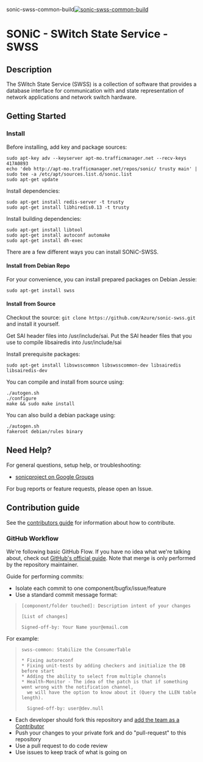 sonic-swss-common-build[![sonic-swss-common-build](https://sonic-jenkins.westus2.cloudapp.azure.com/job/common/job/sonic-swss-common-build/badge/icon)](https://https://sonic-jenkins.westus2.cloudapp.azure.com/job/common/job/sonic-swss-common-build/)

# SONiC - SWitch State Service - SWSS

## Description
The SWitch State Service (SWSS) is a collection of software that provides a database interface for communication with and state representation of network applications and network switch hardware.

## Getting Started

### Install

Before installing, add key and package sources:

    sudo apt-key adv --keyserver apt-mo.trafficmanager.net --recv-keys 417A0893
    echo 'deb http://apt-mo.trafficmanager.net/repos/sonic/ trusty main' | sudo tee -a /etc/apt/sources.list.d/sonic.list
    sudo apt-get update

Install dependencies:

    sudo apt-get install redis-server -t trusty
    sudo apt-get install libhiredis0.13 -t trusty
    
Install building dependencies:

    sudo apt-get install libtool
    sudo apt-get install autoconf automake
    sudo apt-get install dh-exec

There are a few different ways you can install SONiC-SWSS.

#### Install from Debian Repo

For your convenience, you can install prepared packages on Debian Jessie:

    sudo apt-get install swss

#### Install from Source

Checkout the source: `git clone https://github.com/Azure/sonic-swss.git` and install it yourself.

Get SAI header files into /usr/include/sai. Put the SAI header files that you use to compile
libsairedis into /usr/include/sai

Install prerequisite packages:

    sudo apt-get install libswsscommon libswsscommon-dev libsairedis libsairedis-dev

You can compile and install from source using:

    ./autogen.sh
    ./configure
    make && sudo make install

You can also build a debian package using:

    ./autogen.sh
    fakeroot debian/rules binary

## Need Help?

For general questions, setup help, or troubleshooting:
- [sonicproject on Google Groups](https://groups.google.com/d/forum/sonicproject)

For bug reports or feature requests, please open an Issue.

## Contribution guide

See the [contributors guide](https://github.com/Azure/SONiC/blob/gh-pages/CONTRIBUTING.md) for information about how to contribute.

### GitHub Workflow

We're following basic GitHub Flow. If you have no idea what we're talking about, check out [GitHub's official guide](https://guides.github.com/introduction/flow/). Note that merge is only performed by the repository maintainer.

Guide for performing commits:

* Isolate each commit to one component/bugfix/issue/feature
* Use a standard commit message format:

>     [component/folder touched]: Description intent of your changes
>
>     [List of changes]
>
> 	  Signed-off-by: Your Name your@email.com

For example:

>     swss-common: Stabilize the ConsumerTable
>
>     * Fixing autoreconf
>     * Fixing unit-tests by adding checkers and initialize the DB before start
>     * Adding the ability to select from multiple channels
>     * Health-Monitor - The idea of the patch is that if something went wrong with the notification channel,
>       we will have the option to know about it (Query the LLEN table length).
>
>       Signed-off-by: user@dev.null


* Each developer should fork this repository and [add the team as a Contributor](https://help.github.com/articles/adding-collaborators-to-a-personal-repository)
* Push your changes to your private fork and do "pull-request" to this repository
* Use a pull request to do code review
* Use issues to keep track of what is going on

